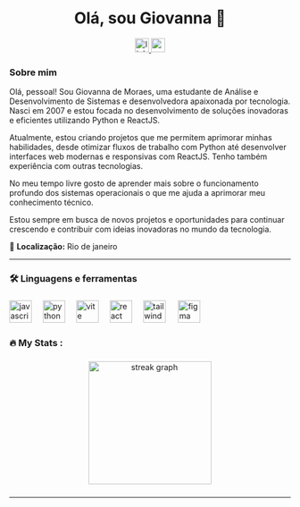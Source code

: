 

<h1 align="center">Olá, sou Giovanna 👋</h1>

<div align="center">
  <a href="www.linkedin.com/in/giovanna-mrs" target="_blank">
    <img src="https://img.shields.io/static/v1?message=LinkedIn&logo=linkedin&label=&color=0077B5&logoColor=white&labelColor=&style=for-the-badge" height="25" alt="linkedin logo" />
  </a>
  <a href="mailto:giovannamrs.dev@gmail.com" target="_blank">
    <img src="https://img.shields.io/static/v1?message=Gmail&logo=gmail&label=&color=D14836&logoColor=white&labelColor=&style=for-the-badge" height="25" alt="gmail logo" />
  </a>
</div>


###

<h3>Sobre mim</h3>
<p align="left">Olá, pessoal! Sou Giovanna de Moraes, uma estudante de Análise e Desenvolvimento de Sistemas e desenvolvedora apaixonada por tecnologia. Nasci em 2007 e estou focada no desenvolvimento de soluções inovadoras e eficientes utilizando Python e ReactJS.

Atualmente, estou criando projetos que me permitem aprimorar minhas habilidades, desde otimizar fluxos de trabalho com Python até desenvolver interfaces web modernas e responsivas com ReactJS. Tenho também experiência com outras tecnologias.

No meu tempo livre gosto de aprender mais sobre o funcionamento profundo dos sistemas operacionais o que me ajuda a aprimorar meu conhecimento técnico.

Estou sempre em busca de novos projetos e oportunidades para continuar crescendo e contribuir com ideias inovadoras no mundo da tecnologia.</p>

📍 **Localização:** Rio de janeiro

---

###

<h3 align="left">🛠 Linguagens e ferramentas</h3>

###

<div align="left">
  <img src="https://cdn.jsdelivr.net/gh/devicons/devicon/icons/javascript/javascript-original.svg" height="40" alt="javascript logo" />
  <img width="12" />
  <img src="https://cdn.jsdelivr.net/gh/devicons/devicon/icons/python/python-original.svg" height="40" alt="python logo" />
  <img width="12" />
  <img src="https://cdn.jsdelivr.net/gh/devicons/devicon/icons/vite/vite-original.svg" height="40" alt="vite logo" />
  <img width="12" />
  <img src="https://cdn.jsdelivr.net/gh/devicons/devicon/icons/react/react-original.svg" height="40" alt="react logo" />
  <img width="12" />
  <img src="https://cdn.jsdelivr.net/gh/devicons/devicon/icons/tailwindcss/tailwindcss-original-wordmark.svg" height="40" alt="tailwind logo" />
  <img width="15" />
  <img src="https://cdn.jsdelivr.net/gh/devicons/devicon/icons/figma/figma-original.svg" height="40" alt="figma logo" />
</div>


###

<h3 align="left">🔥   My Stats :</h3>

###

<div align="center">
  <img src="https://streak-stats.demolab.com?user=gioomoraes&locale=en&mode=daily&theme=dark&hide_border=false&border_radius=5&order=3" height="220" alt="streak graph" />
</div>


###
---


 
 




<!---
Gioomoraes/Gioomoraes is a ✨ special ✨ repository because its `README.md` (this file) appears on your GitHub profile.
You can click the Preview link to take a look at your changes.
--->
